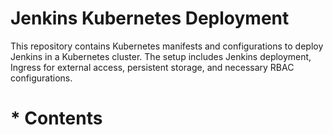 # Jenkins Kubernetes Deployment
This repository contains Kubernetes manifests and configurations to deploy Jenkins in a Kubernetes cluster. The setup includes Jenkins deployment, Ingress for external access, persistent storage, and necessary RBAC configurations.
<h1>* Contents
